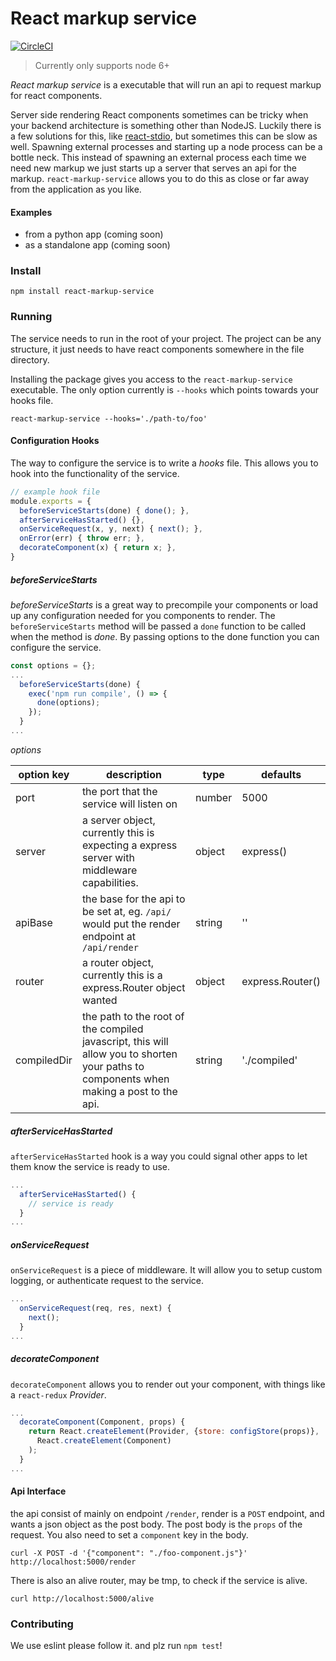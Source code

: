 # React markup service

[![CircleCI](https://img.shields.io/circleci/project/RadPad/react-markup-service/master.svg)](https://circleci.com/gh/RadPad/react-markup-service/tree/master)

> Currently only supports node 6+

*React markup service* is a executable that will run an api to request markup for react components.

Server side rendering React components sometimes can be tricky when your backend architecture is something other than NodeJS. Luckily there is a few solutions for this, like [react-stdio](https://github.com/mjackson/react-stdio), but sometimes this can be slow as well. Spawning external processes and starting up a node process can be a bottle neck. This instead of spawning an external process each time we need new markup we just starts up a server that serves an api for the markup. `react-markup-service` allows you to do this as close or far away from the application as you like.

#### Examples

- from a python app (coming soon)
- as a standalone app (coming soon)

### Install

```shell
npm install react-markup-service
```
### Running

The service needs to run in the root of your project. The project can be any structure, it just needs to have react components somewhere in the file directory.

Installing the package gives you access to the `react-markup-service` executable. The only option currently is `--hooks` which points towards your hooks file.

```shell
react-markup-service --hooks='./path-to/foo'
```

#### Configuration Hooks

The way to configure the service is to write a *hooks* file. This allows you to hook into the functionality of the service.

```javascript
// example hook file
module.exports = {
  beforeServiceStarts(done) { done(); },
  afterServiceHasStarted() {},
  onServiceRequest(x, y, next) { next(); },
  onError(err) { throw err; },
  decorateComponent(x) { return x; },
}
```

##### beforeServiceStarts

*beforeServiceStarts* is a great way to precompile your components or load up any configuration needed for  you components to render. The `beforeServiceStarts` method will be passed a `done` function to be called when the method is _done_. By passing options to the done function you can configure the service.

```javascript
const options = {};
...
  beforeServiceStarts(done) {
    exec('npm run compile', () => {
      done(options);
    });
  }
...
```

*options*

| option key  | description                                                                                                                             | type   | defaults         |
|-------------|-----------------------------------------------------------------------------------------------------------------------------------------|--------|------------------|
| port        | the port that the service will listen on                                                                                                | number | 5000             |
| server      | a server object, currently this is expecting a express server with middleware capabilities.                                             | object | express()        |
| apiBase     | the base for the api to be set at, eg. `/api/` would put the render endpoint at `/api/render`                                           | string | ''               |
| router      | a router object, currently this is a express.Router object wanted                                                                       | object | express.Router() |
| compiledDir | the path to the root of the compiled javascript, this will allow you to shorten your paths to components when making a post to the api. | string | './compiled'     |

##### afterServiceHasStarted

`afterServiceHasStarted` hook is a way you could signal other apps to let them know the service is ready to use.

```javascript
...
  afterServiceHasStarted() {
    // service is ready
  }
...
```

##### onServiceRequest

`onServiceRequest` is a piece of middleware. It will allow you to setup custom logging, or authenticate request to the service.

```javascript
...
  onServiceRequest(req, res, next) {
    next();
  }
...
```

##### decorateComponent

`decorateComponent` allows you to render out your component, with things like a `react-redux` *Provider*.

```javascript
...
  decorateComponent(Component, props) {
    return React.createElement(Provider, {store: configStore(props)},
      React.createElement(Component)
    );
  }
...
```

#### Api Interface

the api consist of mainly on endpoint `/render`, render is a `POST` endpoint, and wants a json object as the post body. The post body is the `props` of the request. You also need to set a `component` key in the body.

```shell
curl -X POST -d '{"component": "./foo-component.js"}' http://localhost:5000/render
```

There is also an alive router, may be tmp, to check if the service is alive.

```shell
curl http://localhost:5000/alive
```

### Contributing

We use eslint please follow it. and plz run `npm test`!
